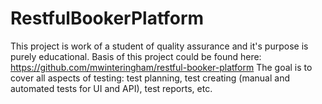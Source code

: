 # RestfulBookerPlatform

This project is work of a student of quality assurance and it's purpose is purely educational.
Basis of this project could be found here: https://github.com/mwinteringham/restful-booker-platform
The goal is to cover all aspects of testing: test planning, test creating (manual and automated tests for UI and API), test reports, etc.
